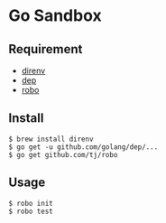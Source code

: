 # Go Sandbox

## Requirement

- [direnv](https://github.com/direnv/direnv)
- [dep](https://github.com/golang/dep)
- [robo](https://github.com/tj/robo)

## Install

```
$ brew install direnv
$ go get -u github.com/golang/dep/...
$ go get github.com/tj/robo
```

## Usage

```
$ robo init
$ robo test
```
